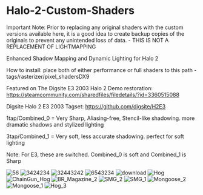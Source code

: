 # Halo-2-Custom-Shaders
Important Note: Prior to replacing any original shaders with the custom versions available here, it is a good idea to create backup copies of the originals to prevent any unintended loss of data. - THIS IS NOT A REPLACEMENT OF LIGHTMAPPING

Enhanced Shadow Mapping and Dynamic Lighting for Halo 2

How to install: place both of either performance or full shaders to this path - tags/rasterizer/pixel_shadersDX9

Featured on The Digsite E3 2003 Halo 2 Demo restoration:
https://steamcommunity.com/sharedfiles/filedetails/?id=3360515088

Digsite Halo 2 E3 2003 Tagset:
https://github.com/digsite/H2E3

1tap/Combined_0 = Very Sharp, Aliasing-free, Stencil-like shadowing. more dramatic shadows and stylized lighting

3tap/Combined_1 = Very soft, less accurate shadowing. perfect for soft lighting 

Note: For E3, these are switched. Combined_0 is soft and Combined_1 is Sharp


![56](https://github.com/777Sev777/Halo-2-Custom-Shaders/assets/134644571/7eccdb21-1f7c-47a8-8261-b4038e7c261c)
![3424234](https://github.com/user-attachments/assets/de344feb-9ea4-43dc-96e7-c140ed5c36a2)
![32443242](https://github.com/user-attachments/assets/1f93e662-e318-4a4f-8ead-1acb6ca5b93b)
![6543234](https://github.com/user-attachments/assets/bb8f1236-49de-4022-a5c0-9aefd4460aad)
![download](https://github.com/user-attachments/assets/76bb06b6-2adb-4013-ae4d-1c6d9e8cda45)
![Hog](https://github.com/777Sev777/Halo-2-Custom-Shaders/assets/134644571/9edf4781-5963-4904-b170-363c31214eb5)
![ChainGun_Hog](https://github.com/777Sev777/Halo-2-Custom-Shaders/assets/134644571/9a17200c-94c9-443b-907a-63245fa73a6d)
![BR_Magazine_2](https://github.com/777Sev777/Halo-2-Custom-Shaders/assets/134644571/070e4a9d-84ee-4646-af89-e30a99d907fe)
![SMG_2](https://github.com/777Sev777/Halo-2-Custom-Shaders/assets/134644571/6692668e-0769-43d4-84e0-7d187ca0673d)
![SMG_1](https://github.com/777Sev777/Halo-2-Custom-Shaders/assets/134644571/dae93273-9f77-4de3-9cd7-479340f226d6)
![Mongoose_2](https://github.com/777Sev777/Halo-2-Custom-Shaders/assets/134644571/7bc9363d-f263-45e4-baae-1bddb108dc26)
![Mongoose_1](https://github.com/777Sev777/Halo-2-Custom-Shaders/assets/134644571/44c317e9-965d-4016-804e-a4753efdd3d0)
![Hog_3](https://github.com/777Sev777/Halo-2-Custom-Shaders/assets/134644571/1bde6309-ee62-454c-b743-e49d65ddcba8)

